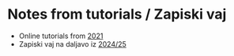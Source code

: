 # Notes from tutorials / Zapiski vaj

* Online tutorials from [2021](2021)
* Zapiski vaj na daljavo iz [2024/25](2024-25)
